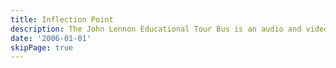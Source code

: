 ```yaml
---
title: Inflection Point
description: The John Lennon Educational Tour Bus is an audio and video recording studio on wheels, dedicated to providing students with a hands-on opportunity to learn about digital production. In 2006 it was in town while on tour with the Black Eyed Peas, and I was selected to represent my school division (~12000 students at the time) to spend a day on the bus.<br /><br />Together with 5 other students from my city, we wrote and recorded a song, shot a music video, and learned about post-production all while on the bus. We also got to spend some time with will.i.am, who frequently used the studio when it wasn't occupied by students.<br /><br />Looking back, I think of this as an inflection point in my life; it opened my eyes to what's possible with software, and began a lifelong affinity for Apple computers and the creative work they foster.
date: '2006-01-01'
skipPage: true
---
```

